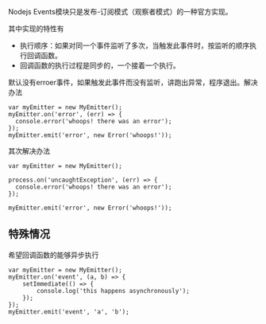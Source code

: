 Nodejs Events模块只是发布-订阅模式（观察者模式）的一种官方实现。

其中实现的特性有

* 执行顺序：如果对同一个事件监听了多次，当触发此事件时，按监听的顺序执行回调函数。
* 回调函数的执行过程是同步的，一个接着一个执行。

默认没有erroer事件，如果触发此事件而没有监听，讲跑出异常，程序退出。解决办法

```
var myEmitter = new MyEmitter();
myEmitter.on('error', (err) => {
  console.error('whoops! there was an error');
});
myEmitter.emit('error', new Error('whoops!'));
```

其次解决办法

```
var myEmitter = new MyEmitter();

process.on('uncaughtException', (err) => {
  console.error('whoops! there was an error');
});

myEmitter.emit('error', new Error('whoops!'));
```

## 特殊情况

希望回调函数的能够异步执行

```
var myEmitter = new MyEmitter();
myEmitter.on('event', (a, b) => {
    setImmediate(() => {
        console.log('this happens asynchronously');
    });
});
myEmitter.emit('event', 'a', 'b');
```



